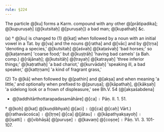 ```yaml
---
rule: §224
---
```


The particle @[ku] forms a Karm. compound with any other @[prātipadika]; @[kupuruṣaḥ] (@[kutsitaḥ] @[puruṣaḥ]) a bad man; @[kupathaḥ] &c.

(a) † @[ku] is changed to (1) @[kaṭ] when followed by a noun with an initial vowel in a Tat. by @[va] and the nouns @[ratha] and @[vāc] and by @[tṛṇa] 'denoting a species,' @[kutsitaḥ] @[aśvaḥ] @[kaṭaśvaḥ] 'bad horses;' so @[kaṭannam] 'coarse food;' but @[kuṣṭrāḥ] 'having bad camels' (a Bah. comp.) @[rājānaḥ]; @[kutsitāḥ] @[trayaḥ] @[katrayaḥ] 'three inferior things;' @[kaṭrathaḥ] 'a bad chariot,' @[kurvādaḥ] 'speaking ill, a bad speaker,' @[kattṛṇam] 'a kind of fragrant grass,'

(2) To @[kā] when followed by @[pathin] and @[akṣa] and when meaning 'a little,' and optionally when prefixed to @[puruṣa]; @[kāpathaḥ], @[kākṣaḥ] 'a sidelong look or a frown of displeasure,' see Bh.V. 54 (@[akṣaśabdena]

- @[taddhitārthottarapadasamāhāre] @[ca] । Pāṇ. II. 1. 51.

† @[koḥ] @[kaṭ] @[kuṇḍibhyaḥ] @[aci] । (@[ca] @[caḥ] Vārt.) @[rathavācośca] । @[tṛṇe] @[ca] @[jātau] । @[kāpathyakṣayoḥ] । @[iṣatti] । @[vibhāṣā] @[puruṣe] । @[kavaṃ] @[coṣṇe] । Pāṇ. VI. 3. 101-107.